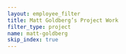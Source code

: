 ```yaml
---
layout: employee_filter
title: Matt Goldberg’s Project Work
filter_type: project
name: matt-goldberg
skip_index: true
---
```

